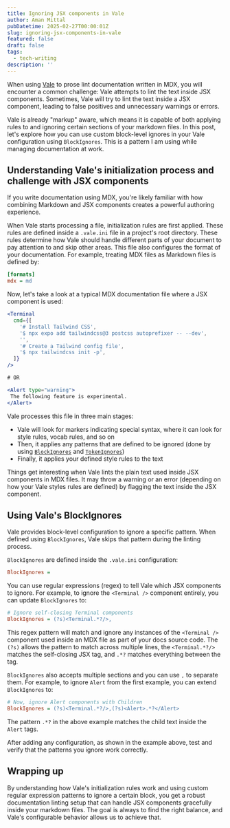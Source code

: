 ```yaml
---
title: Ignoring JSX components in Vale
author: Aman Mittal
pubDatetime: 2025-02-27T00:00:01Z
slug: ignoring-jsx-components-in-vale
featured: false
draft: false
tags:
  - tech-writing
description: ''
---
```


When using [Vale](https://vale.sh/docs) to prose lint documentation written in MDX, you will encounter a common challenge: Vale attempts to lint the text inside JSX components. Sometimes, Vale will try to lint the text inside a JSX component, leading to false positives and unnecessary warnings or errors.

Vale is already "markup" aware, which means it is capable of both applying rules to and ignoring certain sections of your markdown files. In this post, let's explore how you can use custom block-level ignores in your Vale configuration using `BlockIgnores`. This is a pattern I am using while managing documentation at work.

## Understanding Vale's initialization process and challenge with JSX components

If you write documentation using MDX, you're likely familiar with how combining Markdown and JSX components creates a powerful authoring experience.

When Vale starts processing a file, initialization rules are first applied. These rules are defined inside a `.vale.ini` file in a project's root directory. These rules determine how Vale should handle different parts of your document to pay attention to and skip other areas. This file also configures the format of your documentation. For example, treating MDX files as Markdown files is defined by:

```ini
[formats]
mdx = md
```

Now, let's take a look at a typical MDX documentation file where a JSX component is used:

```jsx
<Terminal
  cmd={[
    '# Install Tailwind CSS',
    '$ npx expo add tailwindcss@3 postcss autoprefixer -- --dev',
    '',
    '# Create a Tailwind config file',
    '$ npx tailwindcss init -p',
  ]}
/>

# OR

<Alert type="warning">
 The following feature is experimental.
</Alert>
```

Vale processes this file in three main stages:

- Vale will look for markers indicating special syntax, where it can look for style rules, vocab rules, and so on
- Then, it applies any patterns that are defined to be ignored (done by using [`BlockIgnores`](https://vale.sh/docs/keys/blockignores) and [`TokenIgnores`](https://vale.sh/docs/keys/tokenignores))
- Finally, it applies your defined style rules to the text

Things get interesting when Vale lints the plain text used inside JSX components in MDX files. It may throw a warning or an error (depending on how your Vale styles rules are defined) by flagging the text inside the JSX component.

## Using Vale's BlockIgnores

Vale provides block-level configuration to ignore a specific pattern. When defined using `BlockIgnores`, Vale skips that pattern during the linting process.

`BlockIgnores` are defined inside the `.vale.ini` configuration:

```ini
BlockIgnores =
```

You can use regular expressions (regex) to tell Vale which JSX components to ignore. For example, to ignore the `<Terminal />` component entirely, you can update `BlockIgnores` to:

```ini
# Ignore self-closing Terminal components
BlockIgnores = (?s)<Terminal.*?/>,
```

This regex pattern will match and ignore any instances of the `<Terminal />` component used inside an MDX file as part of your docs source code. The `(?s)` allows the pattern to match across multiple lines, the `<Terminal.*?/>` matches the self-closing JSX tag, and `.*?` matches everything between the tag.

`BlockIgnores` also accepts multiple sections and you can use `,` to separate them. For example, to ignore `Alert` from the first example, you can extend `BlockIgnores` to:

```ini
# Now, ignore Alert components with Children
BlockIgnores = (?s)<Terminal.*?/>,(?s)<Alert>.*?</Alert>
```

The pattern `.*?` in the above example matches the child text inside the `Alert` tags.

After adding any configuration, as shown in the example above, test and verify that the patterns you ignore work correctly.

## Wrapping up

By understanding how Vale's initialization rules work and using custom regular expression patterns to ignore a certain block, you get a robust documentation linting setup that can handle JSX components gracefully inside your markdown files. The goal is always to find the right balance, and Vale's configurable behavior allows us to achieve that.
